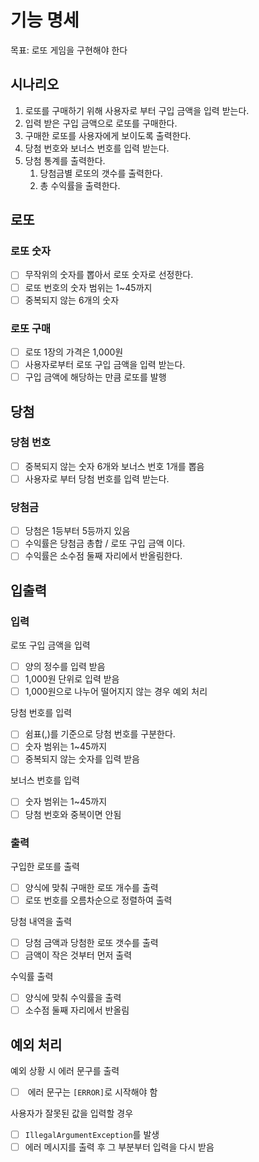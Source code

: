 # 기능 명세
목표: 로또 게임을 구현해야 한다
## 시나리오
1. 로또를 구매하기 위해 사용자로 부터 구입 금액을 입력 받는다.
2. 입력 받은 구입 금액으로 로또를 구매한다.
3. 구매한 로또를 사용자에게 보이도록 출력한다.
4. 당첨 번호와 보너스 번호를 입력 받는다.
5. 당첨 통계를 출력한다.
    1. 당첨금별 로또의 갯수를 출력한다.
    2. 총 수익률을 출력한다.

## 로또

### 로또 숫자
- [ ] 무작위의 숫자를 뽑아서 로또 숫자로 선정한다.
- [ ] 로또 번호의 숫자 범위는 1~45까지
- [ ] 중복되지 않는 6개의 숫자
### 로또 구매
- [ ] 로또 1장의 가격은 1,000원
- [ ] 사용자로부터 로또 구입 금액을 입력 받는다.
- [ ] 구입 금액에 해당하는 만큼 로또를 발행

## 당첨
### 당첨 번호

- [ ] 중복되지 않는 숫자 6개와 보너스 번호 1개를 뽑음
- [ ] 사용자로 부터 당첨 번호를 입력 받는다.

### 당첨금
- [ ] 당첨은 1등부터 5등까지 있음
- [ ] 수익률은 당첨금 총합 / 로또 구입 금액 이다.
- [ ] 수익률은 소수점 둘째 자리에서 반올림한다.

## 입출력
### 입력
로또 구입 금액을 입력
- [ ] 양의 정수를 입력 받음
- [ ] 1,000원 단위로 입력 받음
- [ ] 1,000원으로 나누어 떨어지지 않는 경우 예외 처리

당첨 번호를 입력
- [ ] 쉼표(,)를 기준으로 당첨 번호를 구분한다.
- [ ] 숫자 범위는 1~45까지
- [ ] 중복되지 않는 숫자를 입력 받음

보너스 번호를 입력
- [ ] 숫자 범위는 1~45까지
- [ ] 당첨 번호와 중복이면 안됨

### 출력
구입한 로또를 출력
- [ ] 양식에 맞춰 구매한 로또 개수를 출력
- [ ] 로또 번호를 오름차순으로 정렬하여 출력

당첨 내역을 출력
- [ ] 당첨 금액과 당첨한 로또 갯수를 출력
- [ ] 금액이 작은 것부터 먼저 출력

수익률 출력
- [ ] 양식에 맞춰 수익률을 출력
- [ ] 소수점 둘째 자리에서 반올림
## 예외 처리
예외 상황 시 에러 문구를 출력
- [ ]  에러 문구는 `[ERROR]`로 시작해야 함

사용자가 잘못된 값을 입력할 경우
- [ ] `IllegalArgumentException`를 발생
- [ ]  에러 메시지를 출력 후 그 부분부터 입력을 다시 받음
